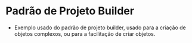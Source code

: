 # Padrão de Projeto Builder

- Exemplo usado do padrão de projeto builder, usado para a criação de objetos complexos, ou para a facilitação de criar objetos.
